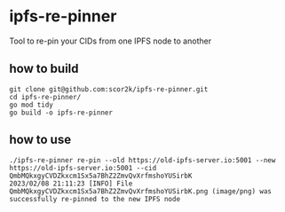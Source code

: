# ipfs-re-pinner
Tool to re-pin your CIDs from one IPFS node to another

## how to build

```shell
git clone git@github.com:scor2k/ipfs-re-pinner.git
cd ipfs-re-pinner/
go mod tidy
go build -o ipfs-re-pinner
```

## how to use
```shell
./ipfs-re-pinner re-pin --old https://old-ipfs-server.io:5001 --new https://old-ipfs-server.io:5001 --cid QmbMQkxgyCVDZkxcm1Sx5a7BhZ2ZmvQvXrfmshoYUSirbK
2023/02/08 21:11:23 [INFO] File QmbMQkxgyCVDZkxcm1Sx5a7BhZ2ZmvQvXrfmshoYUSirbK.png (image/png) was successfully re-pinned to the new IPFS node
```
